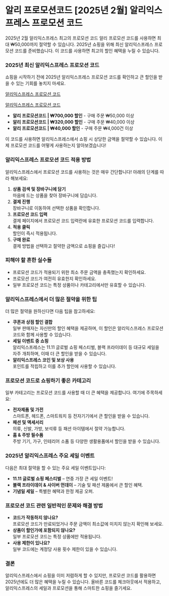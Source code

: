 # 알리 프로모션코드 [2025년 2월] 알리익스프레스 프로모션 코드

2025년 2월 알리익스프레스 최고의 프로모션 코드 알리 프로모션 코드를 사용하면 최대 ₩50,000까지 절약할 수 있습니다. 2025년 쇼핑을 위해 최신 알리익스프레스 프로모션 코드를 준비했습니다. 이 코드를 사용하면 최고의 할인 혜택을 누릴 수 있습니다.

### 2025년 최신 알리익스프레스 프로모션 코드

쇼핑을 시작하기 전에 2025년 알리익스프레스 프로모션 코드를 확인하고 큰 할인을 받을 수 있는 기회를 놓치지 마세요.

[알리익스프레스 프로모션 코드](https://alii.pub/75kgue)

[알리익스프레스 프로모션 코드](https://alii.pub/75kgue)

- **알리 프로모션코드 | ₩700,000 할인** - 구매 주문 ₩50,000 이상
- **알리 프로모션코드 | ₩320,000 할인** - 구매 주문 ₩40,000 이상
- **알리 프로모션코드 | ₩40,000 할인** - 구매 주문 ₩4,000건 이상

이 코드를 사용하면 알리익스프레스에서 쇼핑 시 상당한 금액을 절약할 수 있습니다. 이제 프로모션 코드를 어떻게 사용하는지 알아보겠습니다!

### 알리익스프레스 프로모션 코드 적용 방법

알리익스프레스에서 프로모션 코드를 사용하는 것은 매우 간단합니다! 아래의 단계를 따라 해보세요:

1. **상품 검색 및 장바구니에 담기**  
   마음에 드는 상품을 찾아 장바구니에 담습니다.
2. **결제 진행**  
   장바구니로 이동하여 선택한 상품을 확인합니다.
3. **프로모션 코드 입력**  
   결제 페이지에서 프로모션 코드 입력란에 유효한 프로모션 코드를 입력합니다.
4. **적용 클릭**  
   할인이 즉시 적용됩니다.
5. **구매 완료**  
   결제 방법을 선택하고 절약한 금액으로 쇼핑을 즐깁니다!

### 피해야 할 흔한 실수들

- 프로모션 코드가 적용되기 위한 최소 주문 금액을 충족했는지 확인하세요.
- 프로모션 코드가 여전히 유효한지 확인하세요.
- 일부 프로모션 코드는 특정 상품이나 카테고리에서만 유효할 수 있습니다.

### 알리익스프레스에서 더 많은 절약을 위한 팁

더 많은 절약을 원하신다면 다음 팁을 참고하세요:

- **쿠폰과 상점 할인 결합**  
  일부 판매자는 자신만의 할인 혜택을 제공하며, 이 할인은 알리익스프레스 프로모션 코드와 함께 사용할 수 있습니다.
- **세일 이벤트 중 쇼핑**  
  알리익스프레스는 11.11 글로벌 쇼핑 페스티벌, 블랙 프라이데이 등 대규모 세일을 자주 개최하며, 이때 더 큰 할인을 받을 수 있습니다.
- **알리익스프레스 코인 및 보상 사용**  
  포인트를 적립하고 이를 추가 할인에 사용할 수 있습니다.

### 프로모션 코드로 쇼핑하기 좋은 카테고리

일부 카테고리는 프로모션 코드를 사용할 때 더 큰 혜택을 제공합니다. 여기에 주목하세요:

- **전자제품 및 가전**  
  스마트폰, 헤드폰, 스마트워치 등 전자기기에서 큰 할인을 받을 수 있습니다.
- **패션 및 액세서리**  
  의류, 신발, 가방, 보석류 등 패션 아이템에서 절약 가능합니다.
- **홈 & 주방 필수품**  
  주방 기기, 가구, 인테리어 소품 등 다양한 생활용품에서 할인을 받을 수 있습니다.

### 2025년 알리익스프레스 주요 세일 이벤트

다음은 최대 절약을 할 수 있는 주요 세일 이벤트입니다:

- **11.11 글로벌 쇼핑 페스티벌** – 연중 가장 큰 세일 이벤트!
- **블랙 프라이데이 & 사이버 먼데이** – 기술 및 패션 제품에서 큰 할인 혜택.
- **기념일 세일** – 특별한 혜택과 한정 제공 오퍼.

### 프로모션 코드 관련 일반적인 문제와 해결 방법

- **코드가 작동하지 않나요?**  
  프로모션 코드가 만료되었거나 주문 금액이 최소값에 미치지 않는지 확인해 보세요.
- **상품이 할인가에 포함되지 않나요?**  
  일부 프로모션 코드는 특정 상품에만 적용됩니다.
- **사용 제한이 있나요?**  
  일부 코드에는 계정당 사용 횟수 제한이 있을 수 있습니다.

### 결론

알리익스프레스에서 쇼핑을 이미 저렴하게 할 수 있지만, 프로모션 코드를 활용하면 2025년에도 더 많은 혜택을 누릴 수 있습니다. 올바른 코드를 체크아웃에서 적용하고, 알리익스프레스의 세일과 프로모션을 통해 스마트한 쇼핑을 즐기세요.
